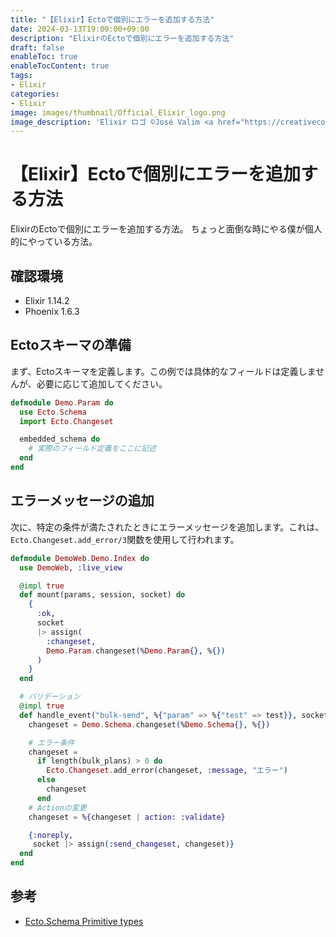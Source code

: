 ```yaml
---
title: "【Elixir】Ectoで個別にエラーを追加する方法"
date: 2024-03-13T19:00:00+09:00
description: "ElixirのEctoで個別にエラーを追加する方法"
draft: false
enableToc: true
enableTocContent: true
tags: 
- Elixir
categories: 
- Elixir
image: images/thumbnail/Official_Elixir_logo.png
image_description: 'Elixir ロゴ ©José Valim <a href="https://creativecommons.org/licenses/by-sa/4.0" target="_blank" rel="nofollow noopener">CC 表示-継承 4.0</a>'
---
```


# 【Elixir】Ectoで個別にエラーを追加する方法

ElixirのEctoで個別にエラーを追加する方法。
ちょっと面倒な時にやる僕が個人的にやっている方法。

## 確認環境
* Elixir 1.14.2
* Phoenix 1.6.3

## Ectoスキーマの準備

まず、Ectoスキーマを定義します。この例では具体的なフィールドは定義しませんが、必要に応じて追加してください。

```elixir
defmodule Demo.Param do
  use Ecto.Schema
  import Ecto.Changeset

  embedded_schema do
    # 実際のフィールド定義をここに記述
  end
end
```

## エラーメッセージの追加

次に、特定の条件が満たされたときにエラーメッセージを追加します。これは、`Ecto.Changeset.add_error/3`関数を使用して行われます。

```elixir {linenos=table,hl_lines=[20]}
defmodule DemoWeb.Demo.Index do
  use DemoWeb, :live_view

  @impl true
  def mount(params, session, socket) do
    {
      :ok,
      socket
      |> assign(
        :changeset,
        Demo.Param.changeset(%Demo.Param{}, %{})
      )
    }
  end

  # バリデーション
  @impl true
  def handle_event("bulk-send", %{"param" => %{"test" => test}}, socket) do
    changeset = Demo.Schema.changeset(%Demo.Schema{}, %{})

    # エラー条件
    changeset = 
      if length(bulk_plans) > 0 do
        Ecto.Changeset.add_error(changeset, :message, "エラー")
      else
        changeset
      end
    # Actionの変更
    changeset = %{changeset | action: :validate}

    {:noreply,
     socket |> assign(:send_changeset, changeset)}
  end
end
```

## 参考
* <a href="https://hexdocs.pm/ecto/Ecto.Changeset.html#add_error/3" target="_blank" rel="nofollow noopener">Ecto.Schema Primitive types</a>
